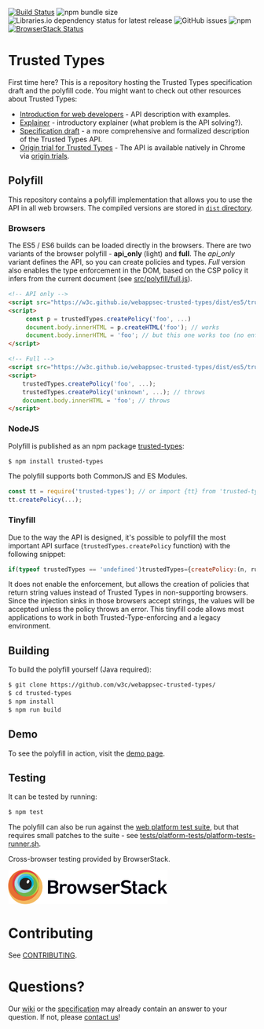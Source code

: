 [![Build Status](https://travis-ci.org/w3c/webappsec-trusted-types.svg)](https://travis-ci.org/w3c/webappsec-trusted-types)
![npm bundle size](https://img.shields.io/bundlephobia/minzip/trusted-types.svg)
![Libraries.io dependency status for latest release](https://img.shields.io/librariesio/release/npm/trusted-types.svg)
![GitHub issues](https://img.shields.io/github/issues/w3c/webappsec-trusted-types.svg)
![npm](https://img.shields.io/npm/v/trusted-types.svg)
[![BrowserStack Status](https://www.browserstack.com/automate/badge.svg?badge_key=eGZQNXU1U09vZjkrZzYzU3YrQ2FsbUpheGczR0VmMTZUSjBydnNjd1pKTT0tLTZPMWVJTnU1UHJvYjFCb0pHQmlsaXc9PQ%3d%3d--295829245abf0dd0cd150f9ca4fe3198da38747b)](https://www.browserstack.com/automate/public-build/eGZQNXU1U09vZjkrZzYzU3YrQ2FsbUpheGczR0VmMTZUSjBydnNjd1pKTT0tLTZPMWVJTnU1UHJvYjFCb0pHQmlsaXc9PQ%3d%3d--295829245abf0dd0cd150f9ca4fe3198da38747b)

# Trusted Types

First time here? This is a repository hosting the Trusted Types specification draft and the polyfill code. You might want to check out other resources about Trusted Types:

 * [Introduction for web developers](https://web.dev/trusted-types/) - API description with examples.
 * [Explainer](explainer.md) - introductory explainer (what problem is the API solving?).
 * [Specification draft](https://w3c.github.io/webappsec-trusted-types/dist/spec/) - a more comprehensive and formalized description of the Trusted Types API.
 * [Origin trial for Trusted Types](https://developers.chrome.com/origintrials/#/view_trial/171136785840078849) - The API is available natively in Chrome via [origin trials](https://github.com/GoogleChrome/OriginTrials/blob/gh-pages/developer-guide.md).

## Polyfill

This repository contains a polyfill implementation that allows you to use the API in all web browsers. The compiled versions are stored in [`dist` directory](dist/).

### Browsers
The ES5 / ES6 builds can be loaded directly in the browsers. There are two variants of the browser polyfill - **api_only** (light) and **full**. The *api_only* variant defines the API, so you can create policies and types. *Full* version also enables the type enforcement in the DOM, based on the CSP policy it infers from the current document (see [src/polyfill/full.js](src/polyfill/full.js)).

```html
<!-- API only -->
<script src="https://w3c.github.io/webappsec-trusted-types/dist/es5/trustedtypes.api_only.build.js"></script>
<script>
     const p = trustedTypes.createPolicy('foo', ...)
     document.body.innerHTML = p.createHTML('foo'); // works
     document.body.innerHTML = 'foo'; // but this one works too (no enforcement).
</script>
```

```html
<!-- Full -->
<script src="https://w3c.github.io/webappsec-trusted-types/dist/es5/trustedtypes.build.js" data-csp="trusted-types foo bar; enforce-trusted-types-for 'script'"></script>
<script>
    trustedTypes.createPolicy('foo', ...);
    trustedTypes.createPolicy('unknown', ...); // throws
    document.body.innerHTML = 'foo'; // throws
</script>
```

### NodeJS

Polyfill is published as an npm package [trusted-types](https://www.npmjs.com/package/trusted-types):

```sh
$ npm install trusted-types
```

The polyfill supports both CommonJS and ES Modules.

```javascript
const tt = require('trusted-types'); // or import {tt} from 'trusted-types'
tt.createPolicy(...);
```

### Tinyfill

Due to the way the API is designed, it's possible to polyfill the most important
API surface (`trustedTypes.createPolicy` function) with the following snippet:

```javascript
if(typeof trustedTypes == 'undefined')trustedTypes={createPolicy:(n, rules) => rules};
```

It does not enable the enforcement, but allows the creation of policies that
return string values instead of Trusted Types in non-supporting browsers. Since
the injection sinks in those browsers accept strings, the values will be accepted
unless the policy throws an error. This tinyfill code allows most applications
to work in both Trusted-Type-enforcing and a legacy environment.

## Building

To build the polyfill yourself (Java required):

```sh
$ git clone https://github.com/w3c/webappsec-trusted-types/
$ cd trusted-types
$ npm install
$ npm run build
```

## Demo
To see the polyfill in action, visit the [demo page](https://w3c.github.io/webappsec-trusted-types/demo/).

## Testing
It can be tested by running:
```sh
$ npm test
```
The polyfill can also be run against the [web platform test suite](https://github.com/w3c/web-platform-tests), but that requires small patches to the suite - see [tests/platform-tests/platform-tests-runner.sh](tests/platform-tests/platform-tests-runner.sh).

Cross-browser testing provided by BrowserStack.

<a href="https://www.browserstack.com">
  <img height="70" src="assets/browserstack-logo.svg" alt="BrowserStack">
</a>

# Contributing

See [CONTRIBUTING](CONTRIBUTING.md).

# Questions?

Our [wiki](https://github.com/w3c/webappsec-trusted-types/wiki) or the [specification](https://w3c.github.io/webappsec-trusted-types/dist/spec/) may already contain an answer
to your question. If not, please [contact us](https://github.com/w3c/webappsec-trusted-types/wiki/Contact)!
